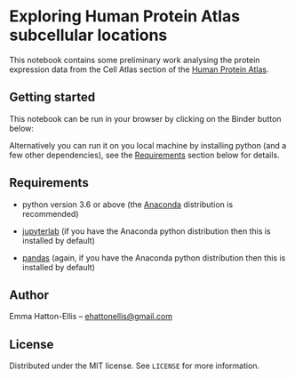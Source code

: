 # Exploring Human Protein Atlas subcellular locations

This notebook contains some preliminary work analysing the protein expression data from the Cell Atlas section of the [Human Protein Atlas](https://www.proteinatlas.org/).

## Getting started

This notebook can be run in your browser by clicking on the Binder button below: 

Alternatively you can run it on you local machine by installing python (and a few other dependencies), see the [Requirements](#requirements) section below for details.

## Requirements

- python version 3.6 or above (the [Anaconda](https://www.anaconda.com/products/individual) distribution is recommended)

- [jupyterlab](https://jupyter.org/install) (if you have the Anaconda python distribution then this is installed by default)

- [pandas](https://pandas.pydata.org/) (again, if you have the Anaconda python distribution then this is installed by default)

## Author

Emma Hatton-Ellis – ehattonellis@gmail.com

## License

Distributed under the MIT license. See ``LICENSE`` for more information.
